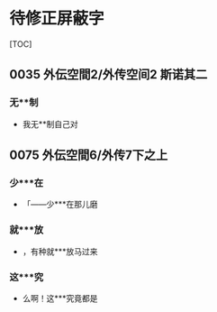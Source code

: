 # 待修正屏蔽字

[TOC]

## 0035 外伝空間2/外传空间2 斯诺其二

### 无**制

- 我无**制自己对


## 0075 外伝空間6/外传7下之上

### 少***在

- 「——少***在那儿磨

### 就***放

- ，有种就***放马过来

### 这***究

- 么啊！这***究竟都是
